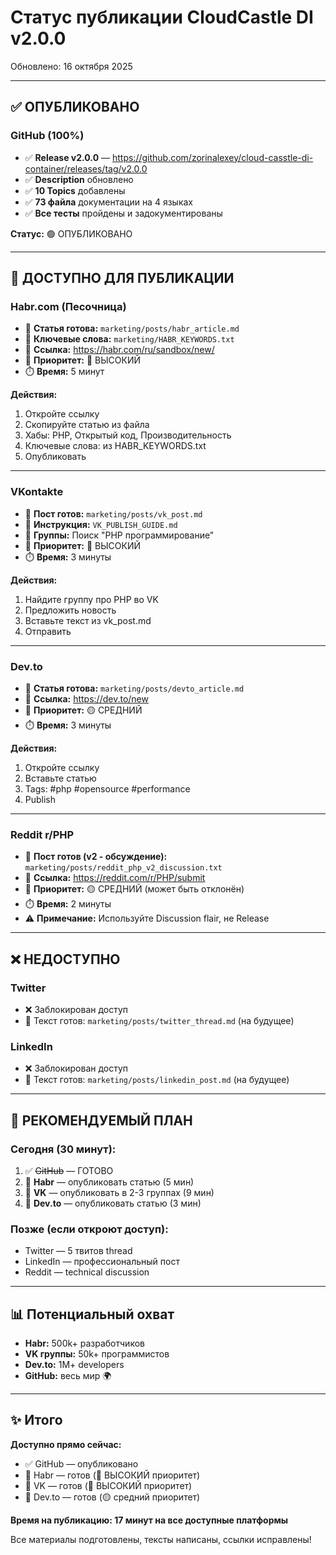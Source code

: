 # Статус публикации CloudCastle DI v2.0.0

Обновлено: 16 октября 2025

---

## ✅ ОПУБЛИКОВАНО

### GitHub (100%)
- ✅ **Release v2.0.0** — https://github.com/zorinalexey/cloud-casstle-di-container/releases/tag/v2.0.0
- ✅ **Description** обновлено
- ✅ **10 Topics** добавлены
- ✅ **73 файла** документации на 4 языках
- ✅ **Все тесты** пройдены и задокументированы

**Статус:** 🟢 ОПУБЛИКОВАНО

---

## 📝 ДОСТУПНО ДЛЯ ПУБЛИКАЦИИ

### Habr.com (Песочница)
- 📝 **Статья готова:** `marketing/posts/habr_article.md`
- 📝 **Ключевые слова:** `marketing/HABR_KEYWORDS.txt`
- 🔗 **Ссылка:** https://habr.com/ru/sandbox/new/
- 🎯 **Приоритет:** 🔴 ВЫСОКИЙ
- ⏱️ **Время:** 5 минут

**Действия:**
1. Откройте ссылку
2. Скопируйте статью из файла
3. Хабы: PHP, Открытый код, Производительность
4. Ключевые слова: из HABR_KEYWORDS.txt
5. Опубликовать

---

### VKontakte
- 📝 **Пост готов:** `marketing/posts/vk_post.md`
- 📝 **Инструкция:** `VK_PUBLISH_GUIDE.md`
- 🔗 **Группы:** Поиск "PHP программирование"
- 🎯 **Приоритет:** 🔴 ВЫСОКИЙ
- ⏱️ **Время:** 3 минуты

**Действия:**
1. Найдите группу про PHP во VK
2. Предложить новость
3. Вставьте текст из vk_post.md
4. Отправить

---

### Dev.to
- 📝 **Статья готова:** `marketing/posts/devto_article.md`
- 🔗 **Ссылка:** https://dev.to/new
- 🎯 **Приоритет:** 🟡 СРЕДНИЙ
- ⏱️ **Время:** 3 минуты

**Действия:**
1. Откройте ссылку
2. Вставьте статью
3. Tags: #php #opensource #performance
4. Publish

---

### Reddit r/PHP
- 📝 **Пост готов (v2 - обсуждение):** `marketing/posts/reddit_php_v2_discussion.txt`
- 🔗 **Ссылка:** https://reddit.com/r/PHP/submit
- 🎯 **Приоритет:** 🟡 СРЕДНИЙ (может быть отклонён)
- ⏱️ **Время:** 2 минуты
- ⚠️ **Примечание:** Используйте Discussion flair, не Release

---

## ❌ НЕДОСТУПНО

### Twitter
- ❌ Заблокирован доступ
- 📝 Текст готов: `marketing/posts/twitter_thread.md` (на будущее)

### LinkedIn
- ❌ Заблокирован доступ
- 📝 Текст готов: `marketing/posts/linkedin_post.md` (на будущее)

---

## 🎯 РЕКОМЕНДУЕМЫЙ ПЛАН

### Сегодня (30 минут):
1. ✅ ~~GitHub~~ — ГОТОВО
2. 📝 **Habr** — опубликовать статью (5 мин)
3. 📝 **VK** — опубликовать в 2-3 группах (9 мин)
4. 📝 **Dev.to** — опубликовать статью (3 мин)

### Позже (если откроют доступ):
- Twitter — 5 твитов thread
- LinkedIn — профессиональный пост
- Reddit — technical discussion

---

## 📊 Потенциальный охват

- **Habr:** 500k+ разработчиков
- **VK группы:** 50k+ программистов
- **Dev.to:** 1M+ developers
- **GitHub:** весь мир 🌍

---

## ✨ Итого

**Доступно прямо сейчас:**
- ✅ GitHub — опубликовано
- 📝 Habr — готов (🔴 ВЫСОКИЙ приоритет)
- 📝 VK — готов (🔴 ВЫСОКИЙ приоритет)  
- 📝 Dev.to — готов (🟡 средний приоритет)

**Время на публикацию: 17 минут на все доступные платформы**

Все материалы подготовлены, тексты написаны, ссылки исправлены!
